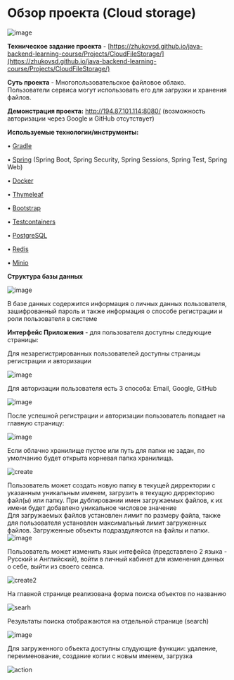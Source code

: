 # Обзор проекта (Cloud storage)
![image](https://github.com/AleksandrKamen/Galaxy_drive/assets/144233016/a6458857-dfe0-42ab-a9be-ebb06f23c65a)

**Техническое задание проекта** -  [https://zhukovsd.github.io/java-backend-learning-course/Projects/CloudFileStorage/](https://zhukovsd.github.io/java-backend-learning-course/Projects/CloudFileStorage/)

**Суть проекта** - Многопользовательское файловое облако. Пользователи сервиса могут использовать его для загрузки и хранения файлов.

**Демонстрация проекта:** http://194.87.101.114:8080/ (возможность авторизации через Google и GitHub отсутствует)

**Используемые технологии/инструменты:**

•	[Gradle](https://gradle.org/)   

•	[Spring](https://spring.io/projects/spring-boot) (Spring Boot, Spring Security, Spring Sessions, Spring Test, Spring Web) 

•	[Docker](https://www.docker.com/)

•	[Thymeleaf](https://www.thymeleaf.org/)

•	[Bootstrap](https://getbootstrap.com/)

•	[Testcontainers](https://testcontainers.com/)

•	[PostgreSQL](https://www.postgresql.org/)

•	[Redis](https://redis.io/)

•	[Minio](https://min.io/)

**Структура базы данных**

![image](https://github.com/AleksandrKamen/Galaxy_drive/assets/144233016/57ff6657-be2b-419c-9596-0f889647a1b3)

В базе данных содержится информация о личных данных пользователя, зашифрованный пароль и также информация о способе регистрации и роли пользователя в системе 

**Интерфейс Приложения** - для пользователя доступны следующие страницы:

 Для незарегистрированных пользователей доступны страницы регистрации и авторизации

![image](https://github.com/AleksandrKamen/Galaxy_drive/assets/144233016/2d2a104a-f550-4017-971e-8c3d9e0b56d6)

Для авторизации пользователя есть 3 способа: Email, Google, GitHub 

![image](https://github.com/AleksandrKamen/Galaxy_drive/assets/144233016/ab671109-ca10-4318-b8fa-71bdad77f866)

 После успешной регистрации и авторизации пользователь попадает на главную страницу:
   
![image](https://github.com/AleksandrKamen/Galaxy_drive/assets/144233016/7d7b3372-7637-4e71-84c7-3127000cec90)

Если облачно хранилище пустое или путь для папки не задан, по умолчанию будет открыта корневая папка хранилища. 

![create](https://github.com/AleksandrKamen/Galaxy_drive/assets/144233016/0ce55262-6fe2-42da-8ccf-ec9224a13319)

Пользователь может создать новую папку в текущей дирректории с указанным уникальным именем, загрузить в текущую дирректорию файл(ы) или папку. При дублировании имен загружаемых файлов, к их имени будет добавлено уникальное числовое значение  
Для загружаемых файлов установлен лимит по размеру файла, также для пользователя установлен максимальный лимит загруженных файлов. Загруженные объекты подраздуляются на файлы и папки.     
![image](https://github.com/AleksandrKamen/Galaxy_drive/assets/144233016/34403ca4-0827-4eef-a3fd-ee14c3c3d119)

Пользователь может изменить язык интефейса (представлено 2 языка - Русский и Английский), войти в личный кабинет для изменения данных о себе, выйти из своего сеанса. 

![create2](https://github.com/AleksandrKamen/Galaxy_drive/assets/144233016/0d3dc934-57eb-4f02-af93-14de19faf167)

На главной странице реализована форма поиска объектов по названию 

![searh](https://github.com/AleksandrKamen/Galaxy_drive/assets/144233016/766649aa-724f-4cbf-97d8-f8b009f73362)

Результаты поиска отображаются на отдельной странице (search) 

![image](https://github.com/AleksandrKamen/Galaxy_drive/assets/144233016/d6ac8b9b-1b79-47f3-8e3c-b98298ccfb4e)

Для загруженного объекта доступны слудующие функции: удаление, переименование, создание копии с новым именем, загрузка 

![action](https://github.com/AleksandrKamen/Galaxy_drive/assets/144233016/16ce7c21-accf-4feb-85fc-4abb1836a5a6)

